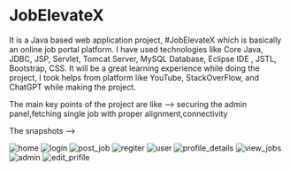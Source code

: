 # JobElevateX
It is a Java based web application project, #JobElevateX which is basically an online job portal platform. I have used technologies like Core Java, JDBC, JSP, Servlet, Tomcat Server, MySQL Database, Eclipse IDE , JSTL, Bootstrap, CSS.
It will be a great learning experience while doing the project, I took helps from platform like YouTube, StackOverFlow, and ChatGPT while making the project.

The main key points of the project are like -->
securing the admin panel,fetching single job with proper alignment,connectivity

The snapshots -->

![home](https://github.com/Pallab-18/JobElevateX/assets/99742232/6777c92a-f3c1-4267-a0ea-9f8434296176)
![login](https://github.com/Pallab-18/JobElevateX/assets/99742232/7a86b4a1-6400-49cf-bf40-ee1e28b7985e)
![post_job](https://github.com/Pallab-18/JobElevateX/assets/99742232/855439ff-9a5e-41e6-be77-5dab50fa1add)
![regiter](https://github.com/Pallab-18/JobElevateX/assets/99742232/94de97cf-3cc2-4268-a660-e6a5a2ea458a)
![user](https://github.com/Pallab-18/JobElevateX/assets/99742232/3045da64-8797-429b-a68d-ccedccf75470)
![profile_details](https://github.com/Pallab-18/JobElevateX/assets/99742232/9ac5de57-92c7-4c33-9a5d-8af751ea49f1)
![view_jobs](https://github.com/Pallab-18/JobElevateX/assets/99742232/92dd272f-a25d-4237-a300-89f1b56a4e9e)
![admin](https://github.com/Pallab-18/JobElevateX/assets/99742232/8fdaf0f9-6591-49ab-a777-7974d24b35d5)
![edit_prifile](https://github.com/Pallab-18/JobElevateX/assets/99742232/df915058-7e96-40d5-a597-4371a8f58b88)
